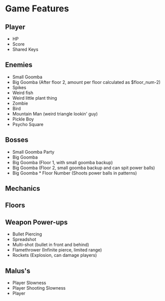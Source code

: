 # Game Features

## Player

- HP
- Score
- Shared Keys

## Enemies

- Small Goomba
- Big Goomba (After floor 2, amount per floor calculated as $floor_num-2)
- Spikes
- Weird fish
- Weird little plant thing
- Zombie
- Bird
- Mountain Man (weird triangle lookin' guy)
- Pickle Boy
- Psycho Square

## Bosses

- Small Goomba Party
- Big Goomba
- Big Goomba (Floor 1, with small goomba backup)
- Big Goomba (Floor 2, small goomba backup and can spit power balls)
- Big Goomba * Floor Number (Shoots power balls in patterns)

## Mechanics

## Floors

## Weapon Power-ups

- Bullet Piercing
- Spreadshot
- Multi-shot (bullet in front and behind)
- Flamethrower (Infinite pierce, limited range)
- Rockets (Explosion, can damage players)

## Malus's

- Player Slowness
- Player Shooting Slowness
- Player
